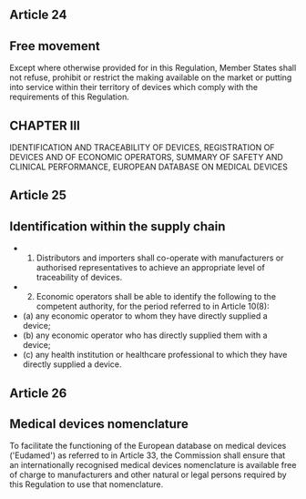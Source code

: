 ## Article 24
## Free movement
Except  where  otherwise  provided  for  in  this  Regulation,  Member  States  shall  not  refuse,  prohibit  or  restrict  the  making available  on  the  market  or  putting  into  service  within  their  territory  of  devices  which  comply  with  the  requirements  of this Regulation.
## CHAPTER III
IDENTIFICATION  AND  TRACEABILITY  OF  DEVICES,  REGISTRATION  OF  DEVICES  AND  OF  ECONOMIC OPERATORS,  SUMMARY  OF  SAFETY  AND  CLINICAL  PERFORMANCE,  EUROPEAN  DATABASE  ON MEDICAL DEVICES
## Article 25
## Identification within the supply chain
- 1. Distributors  and  importers  shall  co-operate  with  manufacturers  or  authorised  representatives  to  achieve an appropriate level of traceability of devices.
- 2. Economic operators shall be able to identify the following to the competent authority, for  the period referred to in Article 10(8):
- (a)   any economic operator  to whom they have directly supplied a device;
- (b)   any economic operator  who has directly supplied them with a device;
- (c)   any health institution or healthcare professional to which they have directly supplied a device.
## Article 26
## Medical devices nomenclature
To  facilitate  the  functioning  of  the  European  database  on  medical  devices  ('Eudamed')  as  referred  to  in  Article  33,  the Commission  shall  ensure  that  an  internationally  recognised  medical  devices  nomenclature  is  available  free  of  charge  to manufacturers and other natural or legal persons required by this Regulation to use that nomenclature. 